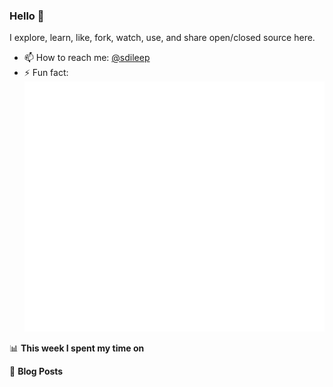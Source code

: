 ### Hello 👋
I explore, learn, like, fork, watch, use, and share open/closed source here.

- 📫 How to reach me: [@sdileep](https://twitter.com/sdileep)
- ⚡ Fun fact:
	<div align="center">
		<!-- <br> -->
		<img src="https://raw.githubusercontent.com/sdileep/sdileep/master/header.svg" width="800" height="400">
		<!-- <a href="https://github.com/sdileep/sdileep/blame/master/header.svg">
			<img src="https://raw.githubusercontent.com/sdileep/sdileep/master/header.svg" width="800" height="400">
		</a> -->
		<!-- <br> -->
	</div>

📊 **This week I spent my time on**
<!--START_SECTION:waka-->
<!--END_SECTION:waka-->

📕 **Blog Posts**
<!-- BLOG-POST-LIST:START -->
<!-- BLOG-POST-LIST:END -->
